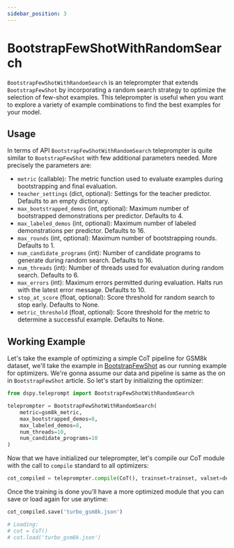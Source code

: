 ```yaml
---
sidebar_position: 3
---
```


# BootstrapFewShotWithRandomSearch

`BootstrapFewShotWithRandomSearch` is an teleprompter that extends `BootstrapFewShot` by incorporating a random search strategy to optimize the selection of few-shot examples. This teleprompter is useful when you want to explore a variety of example combinations to find the best examples for your model.

## Usage

In terms of API `BootstrapFewShotWithRandomSearch` teleprompter is quite similar to `BootstrapFewShot` with few additional parameters needed. More precisely the parameters are:

- `metric` (callable): The metric function used to evaluate examples during bootstrapping and final evaluation.
- `teacher_settings` (dict, optional): Settings for the teacher predictor. Defaults to an empty dictionary.
- `max_bootstrapped_demos` (int, optional): Maximum number of bootstrapped demonstrations per predictor. Defaults to 4.
- `max_labeled_demos` (int, optional): Maximum number of labeled demonstrations per predictor. Defaults to 16.
- `max_rounds` (int, optional): Maximum number of bootstrapping rounds. Defaults to 1.
- `num_candidate_programs` (int): Number of candidate programs to generate during random search. Defaults to 16.
- `num_threads` (int): Number of threads used for evaluation during random search. Defaults to 6.
- `max_errors` (int): Maximum errors permitted during evaluation. Halts run with the latest error message. Defaults to 10.
- `stop_at_score` (float, optional): Score threshold for random search to stop early. Defaults to None.
- `metric_threshold` (float, optional): Score threshold for the metric to determine a successful example. Defaults to None.

## Working Example

Let's take the example of optimizing a simple CoT pipeline for GSM8k dataset, we'll take the example in [BootstrapFewShot](/deep-dive/optimizers/bootstrap-fewshot) as our running example for optimizers. We're gonna assume our data and pipeline is same as the on in `BootstrapFewShot` article. So let's start by initializing the optimizer:

```python
from dspy.teleprompt import BootstrapFewShotWithRandomSearch

teleprompter = BootstrapFewShotWithRandomSearch(
    metric=gsm8k_metric, 
    max_bootstrapped_demos=8, 
    max_labeled_demos=8,
    num_threads=10,
    num_candidate_programs=10
)
```

Now that we have initialized our teleprompter, let's compile our CoT module with the call to `compile` standard to all optimizers:

```python
cot_compiled = teleprompter.compile(CoT(), trainset=trainset, valset=devset)
```

Once the training is done you'll have a more optimized module that you can save or load again for use anytime:

```python
cot_compiled.save('turbo_gsm8k.json')

# Loading:
# cot = CoT()
# cot.load('turbo_gsm8k.json')
```